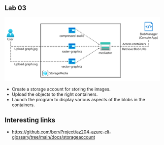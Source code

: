 ## Lab 03
![Azure Blob Storage client.](./media/Lab03-Diagram.png)

* Create a storage account for storing the images.
* Upload the objects to the right containers.
* Launch the program to display various aspects of the blobs in the containers.

## Interesting links
* https://github.com/bervProject/az204-azure-cli-glossary/tree/main/docs/storageaccount 
